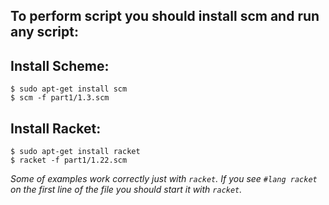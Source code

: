 To perform script you should install scm and run any script:
------------------------------------------------------------

## Install Scheme:

```shell
$ sudo apt-get install scm
$ scm -f part1/1.3.scm
```


## Install Racket:

```shell
$ sudo apt-get install racket
$ racket -f part1/1.22.scm
```

*Some of examples work correctly just with `racket`.
If you see `#lang racket` on the first line of the file
you should start it with `racket`.*

